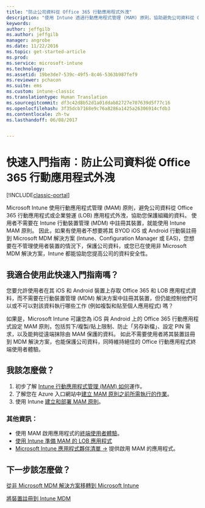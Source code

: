 ```yaml
---
title: "防止公司資料從 Office 365 行動應用程式外洩"
description: "使用 Intune 透過行動應用程式管理 (MAM) 原則，協助避免公司資料從 Office 365 行動應用程式或其他企業營運 (LOB) 應用程式外洩，來保護組織的資料。"
keywords: 
author: jeffgilb
ms.author: jeffgilb
manager: angrobe
ms.date: 11/22/2016
ms.topic: get-started-article
ms.prod: 
ms.service: microsoft-intune
ms.technology: 
ms.assetid: 19be3de7-539c-49f5-8c46-5363b987fef9
ms.reviewer: pchacon
ms.suite: ems
ms.custom: intune-classic
ms.translationtype: Human Translation
ms.sourcegitcommit: df3c42d8b52d1a01ddab82727e707639d5f77c16
ms.openlocfilehash: 3f35dcb7168e9c76a8286a1425a26306914cfdb3
ms.contentlocale: zh-tw
ms.lasthandoff: 06/08/2017


---
```


# <a name="quick-start-guide-prevent-company-data-leaks-from-office-365-mobile-apps"></a>快速入門指南︰防止公司資料從 Office 365 行動應用程式外洩

[!INCLUDE[classic-portal](../includes/classic-portal.md)]

Microsoft Intune 使用行動應用程式管理 (MAM) 原則，避免公司資料從 Office 365 行動應用程式或企業營運 (LOB) 應用程式外洩，協助您保護組織的資料。 使用者不需要在 Intune 行動裝置管理 (MDM) 中註冊其裝置，就能使用 Intune MAM 原則。 因此，如果有使用者不想要將其 BYOD iOS 或 Android 行動裝註冊到 Microsoft MDM 解決方案 (Intune、Configuration Manager 或 EAS)，您想要在不管理使用者裝置的情況下，保護公司資料，或您已在使用非 Microsoft MDM 解決方案，Intune 都能協助您提高公司的資料安全性。   

## <a name="is-this-quick-start-guide-right-for-me"></a>我適合使用此快速入門指南嗎？
您要允許使用者在其 iOS 和 Android 裝置上存取 Office 365 和 LOB 應用程式資料，而不需要在行動裝置管理 (MDM) 解決方案中註冊其裝置，但仍能控制他們可以或不可以對該資料執行哪些工作 (例如複製和貼至個人應用程式) 嗎？

如果是，Microsoft Intune 可讓您為 iOS 與 Android 上的 Office 365 行動應用程式設定 MAM 原則，包括剪下/複製/貼上限制、防止「另存新檔」、設定 PIN 需求，以及能夠從遠端抹除由 MAM 保護的資料。  如此不需要使用者將其裝置註冊到 MDM 解決方案，也能保護公司資料，同時維持絕佳的 Office 行動應用程式終端使用者體驗。

## <a name="how-do-i-do-it"></a>我該怎麼做？
1.  初步了解 [Intune 行動應用程式管理 (MAM) 如何](/intune-classic/deploy-use/protect-app-data-using-mobile-app-management-policies-with-microsoft-intune)運作。
2.  了解您在 Azure 入口網站中[建立 MAM 原則之前所需執行的作業](/intune-classic/deploy-use/get-ready-to-configure-mobile-app-management-policies-with-microsoft-intune)。
3.  使用 Intune [建立和部署 MAM 原則](/intune-classic/deploy-use/get-ready-to-configure-mobile-app-management-policies-with-microsoft-intune)。

### <a name="additional-information"></a>其他資訊：
- 使用 MAM 啟用應用程式的[終端使用者體驗](/intune-classic/deploy-use/end-user-experience-for-mam-enabled-apps-with-microsoft-intune)。
- [使用 Intune 準備 MAM 的 LOB 應用程式](/intune/apps-prepare-mobile-application-management)
- <a href="https://www.microsoft.com/cloud-platform/microsoft-intune-partners" target="_blank"> Microsoft Intune 應用程式夥伴清單 &rarr;</a> 提供啟用 MAM 的應用程式。

## <a name="what-should-i-do-next"></a>下一步該怎麼做？
[從非 Microsoft MDM 解決方案移轉到 Microsoft Intune](/intune-classic/deploy-use/migrate-to-intune)

[將裝置註冊到 Intune MDM](/intune-classic/deploy-use/enroll-devices-in-microsoft-intune)

